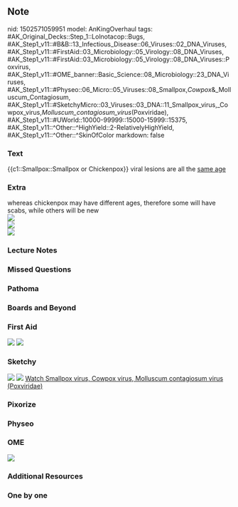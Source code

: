 ## Note
nid: 1502571059951
model: AnKingOverhaul
tags: #AK_Original_Decks::Step_1::Lolnotacop::Bugs, #AK_Step1_v11::#B&B::13_Infectious_Disease::06_Viruses::02_DNA_Viruses, #AK_Step1_v11::#FirstAid::03_Microbiology::05_Virology::08_DNA_Viruses, #AK_Step1_v11::#FirstAid::03_Microbiology::05_Virology::08_DNA_Viruses::Poxvirus, #AK_Step1_v11::#OME_banner::Basic_Science::08_Microbiology::23_DNA_Viruses, #AK_Step1_v11::#Physeo::06_Micro::05_Viruses::08_Smallpox,_Cowpox_&_Molluscum_Contagiosum, #AK_Step1_v11::#SketchyMicro::03_Viruses::03_DNA::11_Smallpox_virus,_Cowpox_virus,_Molluscum_contagiosum_virus_(Poxviridae), #AK_Step1_v11::#UWorld::10000-99999::15000-15999::15375, #AK_Step1_v11::^Other::^HighYield::2-RelativelyHighYield, #AK_Step1_v11::^Other::^SkinOfColor
markdown: false

### Text
{{c1::Smallpox::Smallpox or Chickenpox}} viral lesions are all the
<u>same age</u>

### Extra
<div>
  whereas chickenpox may have different ages, therefore some will
  have scabs, while others will be new
</div><img src="paste-15814069584231.jpg">
<div><img src="paste-16037407883474.jpg"></div><img src=
"paste-ffe2e391c84269a753332fb7c7ab6e05129b045f.png">

### Lecture Notes


### Missed Questions


### Pathoma


### Boards and Beyond


### First Aid
<img src="tmp7gvqpyw1.png"> <img src="tmp582zx8dk.png">

### Sketchy
<img src="paste-40742059769859.jpg"> <img src=
"paste-57ba0456d05b2e6d5a3a5fa9f1142f71409e0ea3.png"> <a href=
"https://dashboard.sketchy.com/study/medical/courses/medical-microbiology/units/medical-microbiology-viruses/videos/medical-microbiology-viruses-dna-viruses-smallpox-virus-cowpox-virus-molluscum-contagiosum-virus-poxviridae?utm_source=anki&utm_medium=partnership&utm_campaign=february_update&utm_content=medical">
Watch Smallpox virus, Cowpox virus, Molluscum contagiosum virus
(Poxviridae)</a>

### Pixorize


### Physeo


### OME
<div class="ome-widget">
  <a href=
  "https://onlinemeded.org/spa/microbiology/dna-viruses/acquire?ref=anki">
  <img src="_OME_AnkiFlashcards_Lesson_2.png"></a>
</div>

### Additional Resources


### One by one

